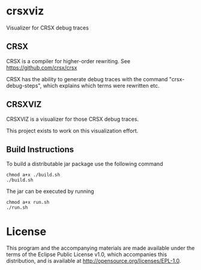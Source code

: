 # crsxviz
Visualizer for CRSX debug traces

## CRSX

CRSX is a compiler for higher-order rewriting.
See https://github.com/crsx/crsx

CRSX has the ability to generate debug traces with the command
"crsx-debug-steps", which explains which terms were rewritten etc.

## CRSXVIZ

CRSXVIZ is a visualizer for those CRSX debug traces.

This project exists to work on this visualization effort.

## Build Instructions

To build a distributable jar package use the following command

```
chmod a+x ./build.sh
./build.sh
```

The jar can be executed by running 

```
chmod a+x run.sh
./run.sh
```

License
=======

This program and the accompanying materials are made available under
the terms of the Eclipse Public License v1.0, which accompanies this
distribution, and is available at http://opensource.org/licenses/EPL-1.0.
